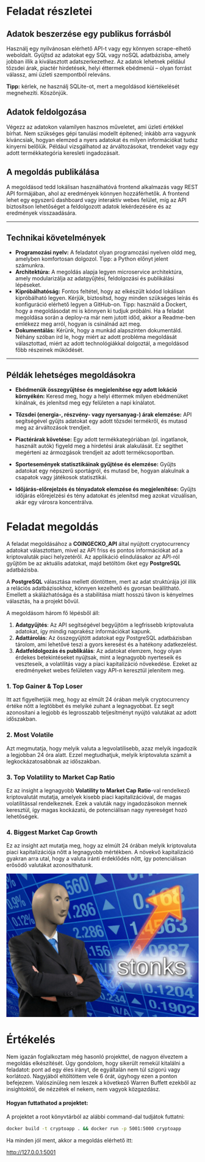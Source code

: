 # Feladat részletei

## Adatok beszerzése egy publikus forrásból
Használj egy nyilvánosan elérhető API-t vagy egy könnyen scrape-elhető weboldalt. Gyűjtsd az adatokat egy SQL vagy noSQL adatbázisba, amely jobban illik a kiválasztott adatszerkezethez. Az adatok lehetnek például tőzsdei árak, piactér hirdetések, helyi éttermek ebédmenüi – olyan forrást válassz, ami üzleti szempontból releváns. 

**Tipp:** kérlek, ne használj SQLite-ot, mert a megoldásod kiértékelését megnehezíti. Köszönjük.

## Adatok feldolgozása
Végezz az adatokon valamilyen hasznos műveletet, ami üzleti értékkel bírhat. Nem szükséges gépi tanulási modellt építened; inkább arra vagyunk kíváncsiak, hogyan elemzed a nyers adatokat és milyen információkat tudsz kinyerni belőlük. Például vizsgálhatod az árváltozásokat, trendeket vagy egy adott termékkategória keresleti ingadozásait.

## A megoldás publikálása
A megoldásod tedd lokálisan használhatóvá frontend alkalmazás vagy REST API formájában, ahol az eredmények könnyen hozzáférhetők. A frontend lehet egy egyszerű dashboard vagy interaktív webes felület, míg az API biztosítson lehetőséget a feldolgozott adatok lekérdezésére és az eredmények visszaadására.

---

## Technikai követelmények

- **Programozási nyelv:** A feladatot olyan programozási nyelven oldd meg, amelyben komfortosan dolgozol. Tipp: a Python előnyt jelent számunkra.
- **Architektúra:** A megoldás alapja legyen microservice architektúra, amely modularizálja az adatgyűjtési, feldolgozási és publikálási lépéseket.
- **Kipróbálhatóság:** Fontos feltétel, hogy az elkészült kódod lokálisan kipróbálható legyen. Kérjük, biztosítsd, hogy minden szükséges leírás és konfiguráció elérhető legyen a GitHub-on. Tipp: használd a Dockert, hogy a megoldásodat mi is könnyen ki tudjuk próbálni. Ha a feladat megoldása során a deploy-ra már nem jutott időd, akkor a Readme-ben emlékezz meg arról, hogyan is csinálnád azt meg.
- **Dokumentálás:** Kérünk, hogy a munkád alapszinten dokumentáld. Néhány szóban írd le, hogy miért az adott probléma megoldását választottad, miért az adott technológiákkal dolgoztál, a megoldásod főbb részeinek működését.

---

## Példák lehetséges megoldásokra

- **Ebédmenük összegyűjtése és megjelenítése egy adott lokáció környékén:** Keresd meg, hogy a helyi éttermek milyen ebédmenüket kínálnak, és jelenítsd meg egy felületen a napi kínálatot.
  
- **Tőzsdei (energia-, részvény- vagy nyersanyag-) árak elemzése:** API segítségével gyűjts adatokat egy adott tőzsdei termékről, és mutasd meg az árváltozások trendjeit.

- **Piactérárak követése:** Egy adott termékkategóriában (pl. ingatlanok, használt autók) figyeld meg a hirdetési árak alakulását. Ez segíthet megérteni az ármozgások trendjeit az adott termékcsoportban.

- **Sportesemények statisztikáinak gyűjtése és elemzése:** Gyűjts adatokat egy népszerű sportágról, és mutasd be, hogyan alakulnak a csapatok vagy játékosok statisztikái.

- **Időjárás-előrejelzés és tényadatok elemzése és megjelenítése:** Gyűjts időjárás előrejelzési és tény adatokat és jelenítsd meg azokat vizuálisan, akár egy városra koncentrálva.


# Feladat megoldás

A feladat megoldásához a **COINGECKO_API** által nyújtott cryptocurrency adatokat választottam, mivel az API friss és pontos információkat ad a kriptovaluták piaci helyzetéről. Az applikáció elindulásakor az API-ról gyűjtöm be az aktuális adatokat, majd betöltöm őket egy **PostgreSQL** adatbázisba.

A **PostgreSQL** választása mellett döntöttem, mert az adat struktúrája jól illik a relációs adatbázisokhoz, könnyen kezelhető és gyorsan beállítható. Emellett a skálázhatósága és a stabilitása miatt hosszú távon is kényelmes választás, ha a projekt bővül.

A megoldásom három fő lépésből áll:
1. **Adatgyűjtés**: Az API segítségével begyűjtöm a legfrissebb kriptovaluta adatokat, így mindig naprakész információkat kapunk.
2. **Adattárolás**: Az összegyűjtött adatokat egy PostgreSQL adatbázisban tárolom, ami lehetővé teszi a gyors keresést és a hatékony adatkezelést.
3. **Adatfeldolgozás és publikálás**: Az adatokat elemzem, hogy olyan érdekes betekintéseket nyújtsak, mint a legnagyobb nyerteseik és veszteseik, a volatilitás vagy a piaci kapitalizáció növekedése. Ezeket az eredményeket webes felületen vagy API-n keresztül jelenítem meg.
### 1. Top Gainer & Top Loser
Itt azt figyelhetjük meg, hogy az elmúlt 24 órában melyik cryptocurrency értéke nőtt a legtöbbet és melyiké zuhant a legnagyobbat. Ez segít azonosítani a legjobb és legrosszabb teljesítményt nyújtó valutákat az adott időszakban.

### 2. Most Volatile
Azt megmutatja, hogy melyik valuta a legvolatilisebb, azaz melyik ingadozik a legjobban 24 óra alatt. Ezzel megtudhatjuk, melyik kriptovaluta számít a legkockázatosabbnak az időszakban.

### 3. Top Volatility to Market Cap Ratio
Ez az insight a legnagyobb **Volatility to Market Cap Ratio**-val rendelkező kriptovalutát mutatja, amelyek kisebb piaci kapitalizációval, de magas volatilitással rendelkeznek. Ezek a valuták nagy ingadozásokon mennek keresztül, így magas kockázatú, de potenciálisan nagy nyereséget hozó lehetőségek.

### 4. Biggest Market Cap Growth
Ez az insight azt mutatja meg, hogy az elmúlt 24 órában melyik kriptovaluta piaci kapitalizációja nőtt a legnagyobb mértékben. A növekvő kapitalizáció gyakran arra utal, hogy a valuta iránti érdeklődés nőtt, így potenciálisan erősödő valutákat azonosíthatunk.

![graph.png](graph.png)

# Értékelés

Nem igazán foglalkoztam még hasonló projekttel, de nagyon élveztem a megoldás elkészítését. Úgy gondolom, hogy sikerült remekül kitalálni a feladatot: pont ad egy éles irányt, de egyáltalán nem túl szigorú vagy korlátozó. Nagyjából eltöltöttem vele 6 órát, úgyhogy ezen a ponton befejezem. Valószinüleg nem leszek a következő Warren Buffett ezekből az insightoktól, de nézzétek el nekem, nem vagyok közgazdász.

#### Hogyan futtathatod a projektet:

A projektet a root könyvtárból az alábbi command-dal tudjátok futtatni:

```bash
docker build -t cryptoapp . && docker run -p 5001:5000 cryptoapp
```
Ha minden jól ment, akkor a megoldás elérhető itt:

http://127.0.0.1:5001